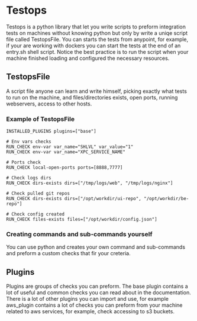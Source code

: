 # Testops

Testops is a python library that let you write scripts to preform integration tests on machines without knowing python but only by write a uniqe script file called TestopsFile.
You can starts the tests from anypoint, for example, if your are working with dockers you can start the tests at the end of an entry.sh shell script. Notice the best practice is to run the script when your machine finished loading and configured the necessary resources.

## TestopsFile
A script file anyone can learn and write himself, picking exactly what tests to run on the machine, and files/directories exists, open ports, running webservers, access to other hosts.

### Example of TestopsFile
```
INSTALLED_PLUGINS plugins=["base"]

# Env vars checks
RUN_CHECK env-var var_name="SHLVL" var_value="1"
RUN_CHECK env-var var_name="XPC_SERVICE_NAME"

# Ports check
RUN_CHECK local-open-ports ports=[8888,7777]

# Check logs dirs
RUN_CHECK dirs-exists dirs=["/tmp/logs/web", "/tmp/logs/nginx"]

# Check pulled git repos
RUN_CHECK dirs-exists dirs=["/opt/workdir/ui-repo", "/opt/workdir/be-repo"]

# Check config created
RUN_CHECK files-exists files=["/opt/workdir/config.json"]
```

### Creating commands and sub-commands yourself
You can use python and creates your own command and sub-commands and preform a custom checks that fir your creteria.

## Plugins
Plugins are groups of checks you can preform. The base plugin contains a lot of useful and common checks you can read about in the documentation.
There is a lot of other plugins you can import and use, for example aws_plugin contains a lot of checks you can preform from your machine related to aws services, for example, check accessing to s3 buckets.
